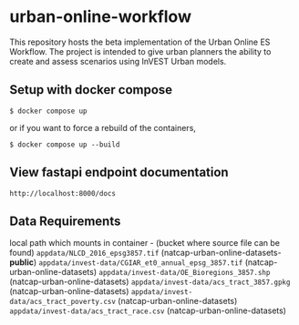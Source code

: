 # urban-online-workflow
This repository hosts the beta implementation of the Urban Online ES Workflow.
The project is intended to give urban planners the ability to create and assess
scenarios using InVEST Urban models.

## Setup with docker compose

```shell
$ docker compose up
```

or if you want to force a rebuild of the containers,

```shell
$ docker compose up --build
```

## View fastapi endpoint documentation
`http://localhost:8000/docs`

## Data Requirements
local path which mounts in container - (bucket where source file can be found)
`appdata/NLCD_2016_epsg3857.tif` (natcap-urban-online-datasets-**public**)
`appdata/invest-data/CGIAR_et0_annual_epsg_3857.tif` (natcap-urban-online-datasets)
`appdata/invest-data/OE_Bioregions_3857.shp` (natcap-urban-online-datasets)
`appdata/invest-data/acs_tract_3857.gpkg` (natcap-urban-online-datasets)
`appdata/invest-data/acs_tract_poverty.csv` (natcap-urban-online-datasets)
`appdata/invest-data/acs_tract_race.csv` (natcap-urban-online-datasets)

